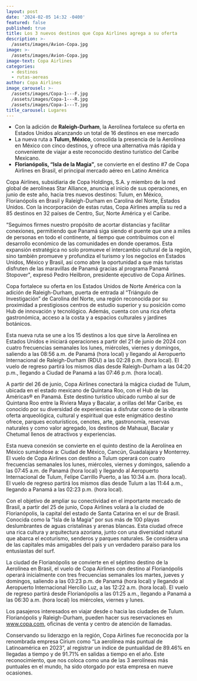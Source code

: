 ```yaml
---
layout: post
date: '2024-02-05 14:32 -0400'
featured: false
published: true
title: Los 3 nuevos destinos que Copa Airlines agrega a su oferta
description: >-
  /assets/images/Avion-Copa.jpg
image: >-
  /assets/images/Avion-Copa.jpg
image-text: Copa Airlines
categories:
  - destinos
  - rutas-aereas
author: Copa Airlines
image_carousel: >-
  /assets/images/Copa-1---F.jpg
  /assets/images/Copa-1---R.jpg
  /assets/images/Copa-1---T.jpg
title_carousel: Lugares
---
```

- Con la adición de **Raleigh-Durham**, la Aerolínea fortalece su oferta en Estados Unidos alcanzando un total de 16 destinos en ese mercado
- La nueva ruta a **Tulum, México**, consolida la presencia de la Aerolínea en México con cinco destinos, y ofrece una alternativa más rápida y conveniente de viajar a este reconocido destino turístico del Caribe Mexicano.
- **Florianópolis, “Isla de la Magia”**, se convierte en el destino #7 de Copa Airlines en Brasil, el principal mercado aéreo en Latino América

Copa Airlines, subsidiaria de Copa Holdings, S.A. y miembro de la red global de aerolíneas Star Alliance, anuncia el inicio de sus operaciones, en junio de este año, hacia tres nuevos destinos: Tulum, en México, Florianópolis en Brasil y Raleigh-Durham en Carolina del Norte, Estados Unidos. Con la incorporación de estas rutas, Copa Airlines amplía su red a 85 destinos en 32 países de Centro, Sur, Norte América y el Caribe.

“Seguimos firmes nuestro propósito de acortar distancias y facilitar conexiones, permitiendo que Panamá siga siendo el puente que une a miles de personas en todo el continente, al tiempo que contribuimos con el desarrollo económico de las comunidades en donde operamos. Esta expansión estratégica no solo promueve el intercambio cultural de la región, sino también promueve y profundiza el turismo y los negocios en Estados Unidos, México y Brasil, así como abre la oportunidad a que más turistas disfruten de las maravillas de Panamá gracias al programa Panamá Stopover", expresó Pedro Heilbron, presidente ejecutivo de Copa Airlines.

Copa fortalece su oferta en los Estados Unidos de Norte América con la adición de Raleigh-Durham, puerta de entrada al “Triángulo de Investigación” de Carolina del Norte, una región reconocida por su proximidad a prestigiosos centros de estudio superior y su posición como Hub de innovación y tecnológico. Además, cuenta con una rica oferta gastronómica, acceso a la costa y a espacios culturales y jardines botánicos.

Esta nueva ruta se une a los 15 destinos a los que sirve la Aerolínea en Estados Unidos e iniciará operaciones a partir del 21 de junio de 2024 con cuatro frecuencias semanales los lunes, miércoles, viernes y domingos, saliendo a las 08:56 a.m. de Panamá (hora local) y llegando al Aeropuerto Internacional de Raleigh-Durham (RDU) a las 02:28 p.m. (hora local). El vuelo de regreso partirá los mismos días desde Raleigh-Durham a las 04:20 p.m., llegando a Ciudad de Panamá a las 07:46 p.m. (hora local).

A partir del 26 de junio, Copa Airlines conectará la mágica ciudad de Tulum, ubicada en el estado mexicano de Quintana Roo, con el Hub de las Américas® en Panamá. Este destino turístico ubicado rumbo al sur de Quintana Roo entre la Riviera Maya y Bacalar, a orillas del Mar Caribe, es conocido por su diversidad de experiencias a disfrutar como de la vibrante oferta arqueológica, cultural y espiritual que este enigmático destino ofrece, parques ecoturísticos, cenotes, arte, gastronomía, reservas naturales y como valor agregado, los destinos de Mahaual, Bacalar y Chetumal llenos de atractivos y experiencias.

Esta nueva conexión se convierte en el quinto destino de la Aerolínea en México sumándose a: Ciudad de México, Cancún, Guadalajara y Monterrey. El vuelo de Copa Airlines con destino a Tulum operará con cuatro frecuencias semanales los lunes, miércoles, viernes y domingos, saliendo a las 07:45 a.m. de Panamá (hora local) y llegando al Aeropuerto Internacional de Tulum, Felipe Carrillo Puerto, a las 10:34 a.m. (hora local). El vuelo de regreso partirá los mismos días desde Tulum a las 11:44 a.m., llegando a Panamá a las 02:23 p.m. (hora local).

Con el objetivo de ampliar su conectividad en el importante mercado de Brasil, a partir del 25 de junio, Copa Airlines volará a la ciudad de Florianópolis, la capital del estado de Santa Catarina en el sur de Brasil. Conocida como la “Isla de la Magia” por sus más de 100 playas deslumbrantes de aguas cristalinas y arenas blancas. Esta ciudad ofrece una rica cultura y arquitectura azoriana, junto con una diversidad natural que abarca el ecoturismo, senderos y parques naturales. Se considera una de las capitales más amigables del país y un verdadero paraíso para los entusiastas del surf.

La ciudad de Florianópolis se convierte en el séptimo destino de la Aerolínea en Brasil, el vuelo de Copa Airlines con destino al Florianópolis operará inicialmente con tres frecuencias semanales los martes, jueves y domingos, saliendo a las 03:23 p.m. de Panamá (hora local) y llegando al Aeropuerto Internacional Hercílio Luz, a las 12:22 a.m. (hora local). El vuelo de regreso partirá desde Florianópolis a las 01:25 a.m., llegando a Panamá a las 06:30 a.m. (hora local) los miércoles, viernes y lunes.

Los pasajeros interesados en viajar desde o hacia las ciudades de Tulum. Florianópolis y Raleigh-Durham, pueden hacer sus reservaciones en www.copa.com, oficinas de venta y centro de atención de llamadas.

Conservando su liderazgo en la región, Copa Airlines fue reconocida por la renombrada empresa Cirium como “La aerolínea más puntual de Latinoamérica en 2023”, al registrar un índice de puntualidad de 89.46% en llegadas a tiempo y de 91.71% en salidas a tiempo en el año. Este reconocimiento, que nos coloca como una de las 3 aerolíneas más puntuales en el mundo, ha sido otorgado por esta empresa en nueve ocasiones.
